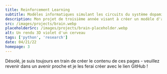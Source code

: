 ```yaml
---
title: Reinforcement Learning
subtitle: Modèles informatiques simulant les circuits du système dopaminergique dans le cerveau
description: Mon projet de troisième année visant à créer un modèle d'apprentissage par renforcement plus holistique qui pourrait simuler l'adoption et la progression de la toxicomanie et des troubles liés au jeu. En identifiant les principaux facteurs de risque, cette recherche pourrait aider à réduire l'impact de la dépendance sur les individus et la société en général.
src: /images/projects/brain.webp
placeholderSrc: /images/projects/brain-placeholder.webp
alt: Un rendu 3D violet d'un cerveau
tags: ['python', 'research']
date: 04/21/22
homepage: 3
---
```


Désolé, je suis toujours en train de créer le contenu de ces pages - veuillez revenir dans un avenir proche et je les ferai créer avec le lien GitHub !
